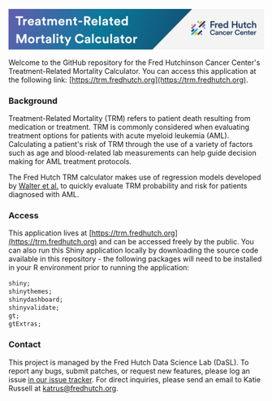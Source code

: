 
![](./app/www/trmHeader.png?raw=true)

Welcome to the GitHub repository for the Fred Hutchinson Cancer Center's Treatment-Related Mortality Calculator. You can access this application at the following link: [https://trm.fredhutch.org](https://trm.fredhutch.org).

### Background
Treatment-Related Mortality (TRM) refers to patient death resulting from medication or treatment. TRM is commonly considered when evaluating treatment options for patients with acute myeloid leukemia (AML). Calculating a patient's risk of TRM through the use of a variety of factors such as age and blood-related lab measurements can help guide decision making for AML treatment protocols.

The Fred Hutch TRM calculator makes use of regression models developed by [Walter et al.](https://www.ncbi.nlm.nih.gov/pmc/articles/PMC3221524/) to quickly evaluate TRM probability and risk for patients diagnosed with AML.

### Access
This application lives at [https://trm.fredhutch.org](https://trm.fredhutch.org) and can be accessed freely by the public. You can also run this Shiny application locally by downloading the source code available in this repository - the following packages will need to be installed in your R environment prior to running the application:

```
shiny; 
shinythemes; 
shinydashboard; 
shinyvalidate; 
gt; 
gtExtras;
```

### Contact
This project is managed by the Fred Hutch Data Science Lab (DaSL). To report any bugs, submit patches, or request new features, please log an issue [in our issue tracker](https://github.com/FredHutch/trm-calculator/issues/new). For direct inquiries, please send an email to Katie Russell at [katrus\@fredhutch.org](mailto:katrus@fredhutch.org).
